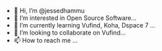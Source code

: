 - 👋 Hi, I’m @jessedhammu
- 👀 I’m interested in Open Source Software...
- 🌱 I’m currently learning Vufind, Koha, Dspace 7 ...
- 💞️ I’m looking to collaborate on Vufind...
- 📫 How to reach me ...

<!---
jessedhammu/jessedhammu is a ✨ special ✨ repository because its `README.md` (this file) appears on your GitHub profile.
You can click the Preview link to take a look at your changes.
--->
